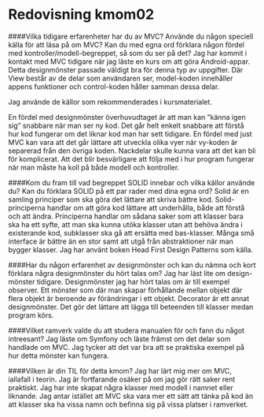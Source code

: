 ---
---
Redovisning kmom02
=========================

####Vilka tidigare erfarenheter har du av MVC? Använde du någon speciell källa för att läsa på om MVC? Kan du med egna ord förklara någon fördel med kontroller/modell-begreppet, så som du ser på det?
Jag har kommit i kontakt med MVC tidigare när jag läste en kurs om att göra Android-appar.
Detta designmönster passade väldigt bra för denna typ av uppgifter. Där View består av
de delar som användaren ser, model-koden innehåller appens funktioner och control-koden
håller samman dessa delar.

Jag använde de källor som rekommenderades i kursmaterialet.

En fördel med designmönster överhuvudtaget är att man kan ”känna igen sig” snabbare
när man ser ny kod. Det går helt enkelt snabbare att förstå hur kod fungerar om det
liknar kod man har sett tidigare. En fördel med just MVC kan vara att det går lättare
att utveckla olika vyer när vy-koden är separerad från den övriga koden. Nackdelar
skulle kunna vara att det kan bli för komplicerat. Att det blir besvärligare att
följa med i hur program fungerar när man måste ha koll på både modell och kontroller.

####Kom du fram till vad begreppet SOLID innebar och vilka källor använde du? Kan du förklara SOLID på ett par rader med dina egna ord?
Solid är en samling principer som ska göra det lättare att skriva bättre kod.
Solid-principerna handlar om att göra kod lättare att underhålla, både att förstå och
att ändra. Principerna handlar om sådana saker som att klasser bara ska ha ett syfte,
att man ska kunna utöka klasser utan att behöva ändra i existerande kod, subklasser
ska gå att ersätta med bas-klasser. Många små interface är bättre än en stor samt
att utgå från abstraktioner när man bygger klasser. Jag har använt boken Head
First Design Patterns som källa.

####Har du någon erfarenhet av designmönster och kan du nämna och kort förklara några designmönster du hört talas om?
Jag har läst lite om design-mönster tidigare. Designmönster jag har hört talas om är till exempel observer.
Ett mönster som där man skapar förhållande mellan objekt där flera objekt är beroende
av förändringar i ett objekt. Decorator är ett annat designmönster. Det gör det lättare
att lägga till beteenden till klasser medan program körs.

####Vilket ramverk valde du att studera manualen för och fann du något intreesant?
Jag läste om Symfony och läste främst om det delar som handlade om MVC. Jag tycker
att det var bra att se praktiska exempel på hur detta mönster kan fungera.

####Vilken är din TIL för detta kmom?
Jag har lärt mig mer om MVC, iallafall i teorin. Jag är fortfarande osäker på om
jag gör rätt saker rent praktiskt. Jag har inte skapat några klasser med modell
i namnet eller liknande. Jag antar istället att MVC ska vara mer ett sätt att
tänka på kod än att klasser ska ha vissa namn och befinna sig på vissa platser i ramverket. 

